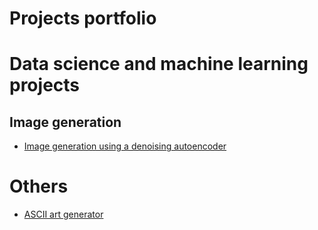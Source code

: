# Projects portfolio
# Data science and machine learning projects
## Image generation
* [Image generation using a denoising autoencoder](https://github.com/hochenri/projects-portfolio/blob/1b04a13a6c40b25cead813aa3f239cd944f525f1/Denoising_Generator_Artist.ipynb)
# Others
* [ASCII art generator](https://github.com/hochenri/image-to-ascii)
